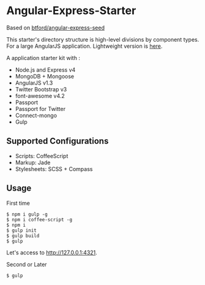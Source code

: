 Angular-Express-Starter
======


Based on <a href="https://github.com/btford/angular-express-seed" target="_blank">btford/angular-express-seed</a>

This starter's directory structure is high-level divisions by component types. For a large AngularJS application. Lightweight version is <a href="https://github.com/eiurur/angular-express-starter">here</a>.

A application starter kit with :

- Node.js and Express v4
- MongoDB + Mongoose
- AngularJS v1.3
- Twitter Bootstrap v3
- font-awesome v4.2
- Passport
- Passport for Twitter
- Connect-mongo
- Gulp

Supported Configurations
------

- Scripts: CoffeeScript
- Markup: Jade
- Stylesheets: SCSS + Compass

Usage
------

First time

    $ npm i gulp -g
    $ npm i coffee-script -g
    $ npm i
    $ gulp init
    $ gulp build
    $ gulp

Let's access to http://127.0.0.1:4321.

Second or Later

    $ gulp